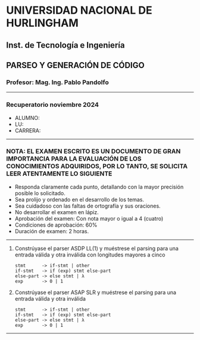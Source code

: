 
# UNIVERSIDAD NACIONAL DE HURLINGHAM

## Inst. de Tecnología e Ingeniería

## PARSEO Y GENERACIÓN DE CÓDIGO

### Profesor: Mag. Ing. Pablo Pandolfo

---

### Recuperatorio noviembre 2024

* ALUMNO:  
* LU:
* CARRERA:

---

### NOTA: EL EXAMEN ESCRITO ES UN DOCUMENTO DE GRAN IMPORTANCIA PARA LA EVALUACIÓN DE LOS CONOCIMIENTOS ADQUIRIDOS, POR LO TANTO, SE SOLICITA LEER ATENTAMENTE LO SIGUIENTE

* Responda claramente cada punto, detallando con la mayor precisión posible lo solicitado.
* Sea prolijo y ordenado en el desarrollo de los temas.
* Sea cuidadoso con las faltas de ortografía y sus oraciones.
* No desarrollar el examen en lápiz.
* Aprobación del examen: Con nota mayor o igual a 4 (cuatro)
* Condiciones de aprobación: 60%
* Duración de examen: 2 horas.

---

1. Constrúyase el parser ASDP LL(1) y muéstrese el parsing para una entrada válida y otra inválida con longitudes mayores a cinco

    ```plain
    stmt      -> if-stmt | other
    if-stmt   -> if (exp) stmt else-part
    else-part -> else stmt | λ
    exp       -> 0 | 1
    ```

1. Constrúyase el parser ASAP SLR y muéstrese el parsing para una entrada válida y otra inválida

    ```plain
    stmt      -> if-stmt | other
    if-stmt   -> if (exp) stmt else-part
    else-part -> else stmt | λ
    exp       -> 0 | 1
    ```

---

